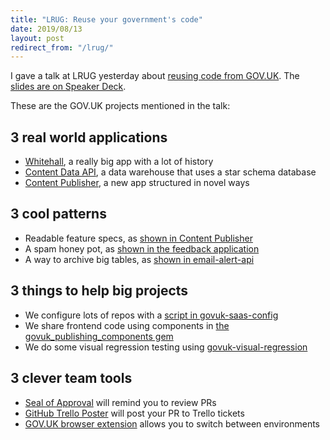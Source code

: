 ```yaml
---
title: "LRUG: Reuse your government's code"
date: 2019/08/13
layout: post
redirect_from: "/lrug/"
---
```


I gave a talk at LRUG yesterday about [reusing code from GOV.UK](https://skillsmatter.com/skillscasts/14335-reuse-your-government-s-code). The [slides are on Speaker Deck](https://speakerdeck.com/tijmenb/reuse-your-governments-code).

<script async class="speakerdeck-embed" data-id="629c25f6557f46f0b6ce83d37fe7ccaf" data-ratio="1.77777777777778" src="//speakerdeck.com/assets/embed.js"></script>

These are the GOV.UK projects mentioned in the talk:

## 3 real world applications

- [Whitehall](https://github.com/alphagov/whitehall), a really big app with a lot of history
- [Content Data API](https://github.com/alphagov/content-data-api), a data warehouse that uses a star schema database
- [Content Publisher](https://github.com/alphagov/content-publisher), a new app structured in novel ways

## 3 cool patterns

- Readable feature specs, as [shown in Content Publisher](https://github.com/alphagov/content-publisher/tree/master/spec/features)
- A spam honey pot, as [shown in the feedback application](https://github.com/alphagov/feedback/search?q=giraffe&unscoped_q=giraffe)
- A way to archive big tables, as [shown in email-alert-api](https://github.com/alphagov/email-alert-api/pull/627/files)

## 3 things to help big projects

- We configure lots of repos with a [script in govuk-saas-config](https://github.com/alphagov/govuk-saas-config/tree/master/github)
- We share frontend code using components in [the govuk_publishing_components gem](https://github.com/alphagov/govuk_publishing_components)
- We do some visual regression testing using [govuk-visual-regression](https://github.com/alphagov/govuk-visual-regression)

## 3 clever team tools

- [Seal of Approval](https://github.com/binaryberry/seal) will remind you to review PRs
- [GitHub Trello Poster](https://github.com/emmabeynon/github-trello-poster) will post your PR to Trello tickets
- [GOV.UK browser extension](https://github.com/alphagov/govuk-browser-extension) allows you to switch between environments  
